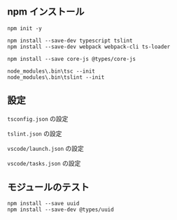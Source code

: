 ## npm インストール
```
npm init -y

npm install --save-dev typescript tslint
npm install --save-dev webpack webpack-cli ts-loader

npm install --save core-js @types/core-js

node_modules\.bin\tsc --init
node_modules\.bin\tslint --init
```

## 設定
`tsconfig.json` の設定


`tslint.json` の設定


`vscode/launch.json` の設定


`vscode/tasks.json` の設定

## モジュールのテスト
```
npm install --save uuid
npm install --save-dev @types/uuid
```

